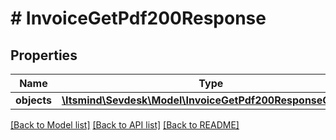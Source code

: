 # # InvoiceGetPdf200Response

## Properties

Name | Type | Description | Notes
------------ | ------------- | ------------- | -------------
**objects** | [**\Itsmind\Sevdesk\Model\InvoiceGetPdf200ResponseObjects**](InvoiceGetPdf200ResponseObjects.md) |  | [optional]

[[Back to Model list]](../../README.md#models) [[Back to API list]](../../README.md#endpoints) [[Back to README]](../../README.md)
